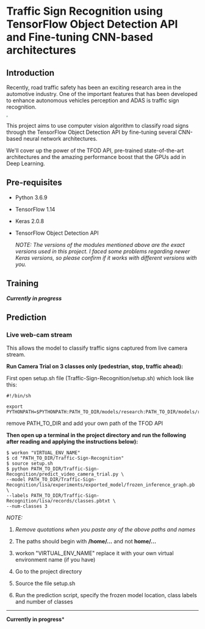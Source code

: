 # Traffic Sign Recognition using TensorFlow Object Detection API and Fine-tuning CNN-based architectures

## Introduction

Recently, road traffic safety has been an exciting research area in the automotive industry. One of the important features that has been developed to enhance autonomous vehicles perception and ADAS is traffic sign recognition. 



<img src="https://www.bccourier.com/wp-content/uploads/2020/02/Traffic-Sign-Recognition-System-Market.jpg" style="zoom: 25%;" />



This project aims to use computer vision algorithm to classify road signs through the TensorFlow Object Detection API by fine-tuning several CNN-based neural network architectures.

We'll cover up the power of the TFOD API, pre-trained state-of-the-art architectures and the amazing performance boost that the GPUs add in Deep Learning.



## Pre-requisites

- Python 3.6.9

- TensorFlow 1.14

- Keras 2.0.8

- TensorFlow Object Detection API

  *NOTE: The versions of the modules mentioned above are the exact versions used in this project. I faced some problems regarding newer Keras versions, so please confirm if it works with different versions with you.*
  
  

## Training

***Currently in progress***

## Prediction

### 	Live web-cam stream

This allows the model to classify traffic signs captured from live camera stream.

**Run Camera Trial on 3 classes only (pedestrian, stop, traffic ahead):**


First open setup.sh file (Traffic-Sign-Recognition/setup.sh) which look like this:

```
#!/bin/sh

export PYTHONPATH=$PYTHONPATH:PATH_TO_DIR/models/research:PATH_TO_DIR/models/research/slim
```

remove PATH_TO_DIR and add your own path of the TFOD API

**Then open up a terminal in the project directory and run the following after reading and applying the instructions below):**

```
$ workon "VIRTUAL_ENV_NAME"
$ cd "PATH_TO_DIR/Traffic-Sign-Recognition"
$ source setup.sh
$ python PATH_TO_DIR/Traffic-Sign-Recognition/predict_video_camera_trial.py \
--model PATH_TO_DIR/Traffic-Sign-Recognition/lisa/experiments/exported_model/frozen_inference_graph.pb \
--labels PATH_TO_DIR/Traffic-Sign-Recognition/lisa/records/classes.pbtxt \
--num-classes 3
```

*NOTE:*

1. *Remove quotations when you paste any of the above paths and names* 
2. The paths should begin with **/home/...** and not **home/...**



1. workon "VIRTUAL_ENV_NAME" replace it with your own virtual environment name (if you have)
2. Go to the project directory
3. Source the file setup.sh
4. Run the prediction script, specify the frozen model location, class labels and number of classes

****

**Currently in progress***





